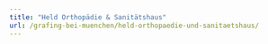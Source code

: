 ```yaml
---
title: "Held Orthopädie & Sanitätshaus"
url: /grafing-bei-muenchen/held-orthopaedie-und-sanitaetshaus/
---
```

